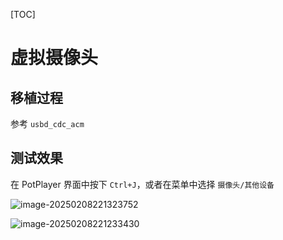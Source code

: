 [TOC]

# 虚拟摄像头

## 移植过程

参考 `usbd_cdc_acm`

## 测试效果

在 PotPlayer 界面中按下 `Ctrl+J`，或者在菜单中选择 `摄像头/其他设备`

![image-20250208221323752](.assets/README/image-20250208221323752.png)

![image-20250208221233430](.assets/README/image-20250208221233430.png)